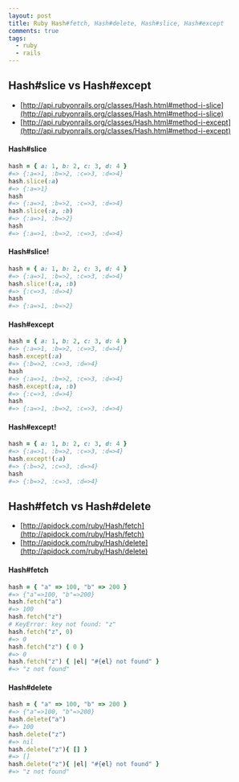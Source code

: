 ```yaml
---
layout: post
title: Ruby Hash#fetch, Hash#delete, Hash#slice, Hash#except
comments: true
tags:
  - ruby
  - rails
---
```


## Hash#slice vs Hash#except

- [http://api.rubyonrails.org/classes/Hash.html#method-i-slice](http://api.rubyonrails.org/classes/Hash.html#method-i-slice)
- [http://api.rubyonrails.org/classes/Hash.html#method-i-except](http://api.rubyonrails.org/classes/Hash.html#method-i-except)

#### Hash#slice

```rb
hash = { a: 1, b: 2, c: 3, d: 4 }
#=> {:a=>1, :b=>2, :c=>3, :d=>4}
hash.slice(:a)
#=> {:a=>1}
hash
#=> {:a=>1, :b=>2, :c=>3, :d=>4}
hash.slice(:a, :b)
#=> {:a=>1, :b=>2}
hash
#=> {:a=>1, :b=>2, :c=>3, :d=>4}
```

#### Hash#slice!

```rb
hash = { a: 1, b: 2, c: 3, d: 4 }
#=> {:a=>1, :b=>2, :c=>3, :d=>4}
hash.slice!(:a, :b)
#=> {:c=>3, :d=>4}
hash
#=> {:a=>1, :b=>2}
```

#### Hash#except

```rb
hash = { a: 1, b: 2, c: 3, d: 4 }
#=> {:a=>1, :b=>2, :c=>3, :d=>4}
hash.except(:a)
#=> {:b=>2, :c=>3, :d=>4}
hash
#=> {:a=>1, :b=>2, :c=>3, :d=>4}
hash.except(:a, :b)
#=> {:c=>3, :d=>4}
hash
#=> {:a=>1, :b=>2, :c=>3, :d=>4}
```

#### Hash#except!

```rb
hash = { a: 1, b: 2, c: 3, d: 4 }
#=> {:a=>1, :b=>2, :c=>3, :d=>4}
hash.except!(:a)
#=> {:b=>2, :c=>3, :d=>4}
hash
#=> {:b=>2, :c=>3, :d=>4}
```

## Hash#fetch vs Hash#delete

- [http://apidock.com/ruby/Hash/fetch](http://apidock.com/ruby/Hash/fetch)
- [http://apidock.com/ruby/Hash/delete](http://apidock.com/ruby/Hash/delete)

#### Hash#fetch

```rb
hash = { "a" => 100, "b" => 200 }
#=> {"a"=>100, "b"=>200}
hash.fetch("a")
#=> 100
hash.fetch("z")
# KeyError: key not found: "z"
hash.fetch("z", 0)
#=> 0
hash.fetch("z") { 0 }
#=> 0
hash.fetch("z") { |el| "#{el} not found" }
#=> "z not found"
```

#### Hash#delete

```rb
hash = { "a" => 100, "b" => 200 }
#=> {"a"=>100, "b"=>200}
hash.delete("a")
#=> 100
hash.delete("z")
#=> nil
hash.delete("z"){ [] }
#=> []
hash.delete("z"){ |el| "#{el} not found" }
#=> "z not found"
```
